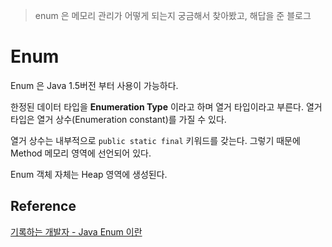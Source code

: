 > enum 은 메모리 관리가 어떻게 되는지 궁금해서 찾아봤고, 해답을 준 블로그

# Enum

Enum 은 Java 1.5버전 부터 사용이 가능하다.

한정된 데이터 타입을 **Enumeration Type** 이라고 하며 열거 타입이라고 부른다.
열거 타입은 열거 상수(Enumeration constant)를 가질 수 있다.

열거 상수는 내부적으로 ```public static final``` 키워드를 갖는다. 그렇기 때문에 Method 메모리 영역에 선언되어 있다.

Enum 객체 자체는 Heap 영역에 생성된다.

## Reference

[기록하는 개발자 - Java Enum 이란](https://honbabzone.com/java/java-enum/)